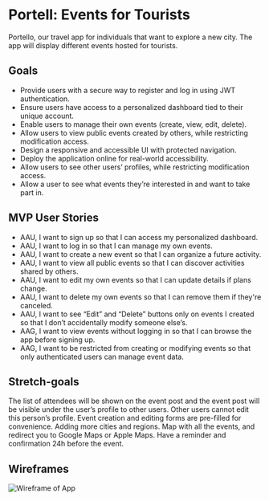 # Portell: Events for Tourists
Portello, our travel app for individuals that want to explore a new city. The app will display different events hosted for tourists.

## Goals
- Provide users with a secure way to register and log in using JWT authentication.
- Ensure users have access to a personalized dashboard tied to their unique account.
- Enable users to manage their own events (create, view, edit, delete).
- Allow users to view public events created by others, while restricting modification access.
- Design a responsive and accessible UI with protected navigation.
- Deploy the application online for real-world accessibility.
- Allow users to see other users’ profiles, while restricting modification access.
- Allow a user to see what events they’re interested in and want to take part in.

## MVP User Stories
- AAU, I want to sign up so that I can access my personalized dashboard.
- AAU, I want to log in so that I can manage my own events.
- AAU, I want to create a new event so that I can organize a future activity.
- AAU, I want to view all public events so that I can discover activities shared by others.
- AAU, I want to edit my own events so that I can update details if plans change.
- AAU, I want to delete my own events so that I can remove them if they're canceled.
- AAU, I want to see “Edit” and “Delete” buttons only on events I created so that I don’t accidentally modify someone else’s.
- AAG, I want to view events without logging in so that I can browse the app before signing up.
- AAG, I want to be restricted from creating or modifying events so that only authenticated users can manage event data.

## Stretch-goals
The list of attendees will be shown on the event post and the event post will be visible under the user’s profile to other users. Other users cannot edit this person’s profile.
Event creation and editing forms are pre-filled for convenience.
Adding more cities and regions.
Map with all the events, and redirect you to Google Maps or Apple Maps.
Have a reminder and confirmation 24h before the event.

## Wireframes
![Wireframe of App](./pictures/WIREFRAME.jpg)
